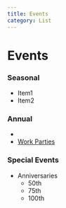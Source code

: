 ```yaml
---
title: Events
category: List
---
```


# Events
### Seasonal
- Item1
- Item2

### Annual

- 
- [Work Parties](Work-Parties)

### Special Events
- Anniversaries
    - 50th
    - 75th
    - 100th
